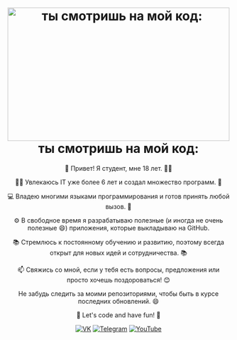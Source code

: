 <h1 align="center">
  <img src="https://media.giphy.com/media/iJJ6E58EttmFqgLo96/giphy.gif" alt="ты смотришь на мой код:" width="500" height="300" />
  <br>
  ты смотришь на мой код:
</h1>

<p align="center">
  👋 Привет! Я студент, мне 18 лет. 👨‍🎓
</p>

<p align="center">
  👨‍💻 Увлекаюсь IT уже более 6 лет и создал множество программ. 🚀
</p>

<p align="center">
  💻 Владею многими языками программирования и готов принять любой вызов. 🌟
</p>

<p align="center">
  ⚙️ В свободное время я разрабатываю полезные (и иногда не очень полезные 😄) приложения, которые выкладываю на GitHub.
</p>

<p align="center">
  📚 Стремлюсь к постоянному обучению и развитию, поэтому всегда открыт для новых идей и сотрудничества. 📚
</p>

<p align="center">
  📫 Свяжись со мной, если у тебя есть вопросы, предложения или просто хочешь поздороваться! 😊
</p>

<p align="center">
  Не забудь следить за моими репозиториями, чтобы быть в курсе последних обновлений. 😄
</p>

<p align="center">
  🚀 Let's code and have fun! 🚀
</p>

<p align="center">
  <a href="https://vk.com/id516616309"><img src="https://img.shields.io/badge/-VK-blue?style=flat-square&logo=vk&logoColor=white" alt="VK"></a>
  <a href="https://t.me/KapuStencka"><img src="https://img.shields.io/badge/-Telegram-blue?style=flat-square&logo=telegram&logoColor=white" alt="Telegram"></a>
  <a href="https://www.youtube.com/@AirSoftick/about"><img src="https://img.shields.io/badge/YouTube?style=flat-square&logo=YouTube&logoColor=white" alt="YouTube"></a>
</p>
